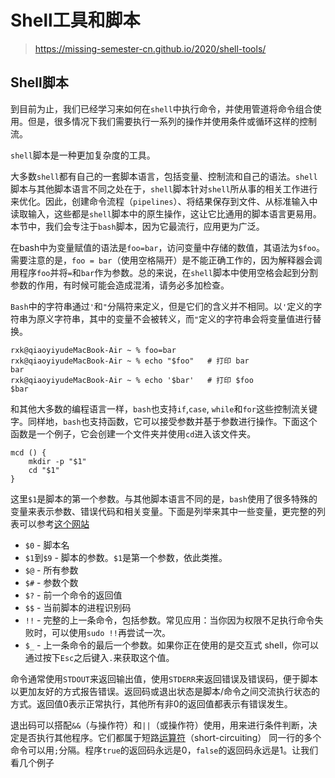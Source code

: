 # Shell工具和脚本

> <https://missing-semester-cn.github.io/2020/shell-tools/>

## Shell脚本

到目前为止，我们已经学习来如何在`shell`中执行命令，并使用管道将命令组合使用。但是，很多情况下我们需要执行一系列的操作并使用条件或循环这样的控制流。

`shell`脚本是一种更加复杂度的工具。

大多数`shell`都有自己的一套脚本语言，包括变量、控制流和自己的语法。`shell`脚本与其他脚本语言不同之处在于，`shell`脚本针对`shell`所从事的相关工作进行来优化。因此，创建命令流程（`pipelines`）、将结果保存到文件、从标准输入中读取输入，这些都是`shell`脚本中的原生操作，这让它比通用的脚本语言更易用。本节中，我们会专注于`bash`脚本，因为它最流行，应用更为广泛。

在bash中为变量赋值的语法是`foo=bar`，访问变量中存储的数值，其语法为`$foo`。需要注意的是，`foo = bar`（使用空格隔开）是不能正确工作的，因为解释器会调用程序`foo`并将`=`和`bar`作为参数。总的来说，在`shell`脚本中使用空格会起到分割参数的作用，有时候可能会造成混淆，请务必多加检查。

`Bash`中的字符串通过`'`和`"`分隔符来定义，但是它们的含义并不相同。以`'`定义的字符串为原义字符串，其中的变量不会被转义，而`"`定义的字符串会将变量值进行替换。

```
rxk@qiaoyiyudeMacBook-Air ~ % foo=bar
rxk@qiaoyiyudeMacBook-Air ~ % echo "$foo"   # 打印 bar
bar
rxk@qiaoyiyudeMacBook-Air ~ % echo '$bar'   # 打印 $foo
$bar
```

和其他大多数的编程语言一样，`bash`也支持`if`,`case`, `while`和`for`这些控制流关键字。同样地，`bash`也支持函数，它可以接受参数并基于参数进行操作。下面这个函数是一个例子，它会创建一个文件夹并使用`cd`进入该文件夹。

```
mcd () {
    mkdir -p "$1"
    cd "$1"
}
```

这里`$1`是脚本的第一个参数。与其他脚本语言不同的是，`bash`使用了很多特殊的变量来表示参数、错误代码和相关变量。下面是列举来其中一些变量，更完整的列表可以参考[这个网站](https://tldp.org/LDP/abs/html/special-chars.html)


* `$0` - 脚本名
* `$1`到`$9` - 脚本的参数。`$1`是第一个参数，依此类推。
* `$@` - 所有参数
* `$#` - 参数个数
* `$?` - 前一个命令的返回值
* `$$` - 当前脚本的进程识别码
* `!!` - 完整的上一条命令，包括参数。常见应用：当你因为权限不足执行命令失败时，可以使用`sudo !!`再尝试一次。
* `$_` - 上一条命令的最后一个参数。如果你正在使用的是交互式 shell，你可以通过按下`Esc`之后键入`.`来获取这个值。

命令通常使用`STDOUT`来返回输出值，使用`STDERR`来返回错误及错误码，便于脚本以更加友好的方式报告错误。返回码或退出状态是脚本/命令之间交流执行状态的方式。返回值0表示正常执行，其他所有非0的返回值都表示有错误发生。

退出码可以搭配`&&`（与操作符）和`||`（或操作符）使用，用来进行条件判断，决定是否执行其他程序。它们都属于短路[运算符](https://en.wikipedia.org/wiki/Short-circuit_evaluation)（short-circuiting） 同一行的多个命令可以用`;`分隔。程序`true`的返回码永远是0，`false`的返回码永远是1。让我们看几个例子


